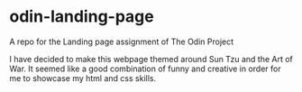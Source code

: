 # odin-landing-page
A repo for the Landing page assignment of The Odin Project

I have decided to make this webpage themed around Sun Tzu and the Art of War.
It seemed like a good combination of funny and creative in order for me to showcase my html and css skills. 

